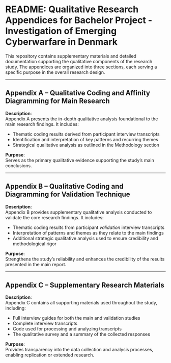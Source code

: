 
# README: Qualitative Research Appendices for Bachelor Project - Investigation of Emerging Cyberwarfare in Denmark

This repository contains supplementary materials and detailed documentation supporting the qualitative components of the research study. The appendices are organized into three sections, each serving a specific purpose in the overall research design.

---

## Appendix A – Qualitative Coding and Affinity Diagramming for Main Research

**Description**:  
Appendix A presents the in-depth qualitative analysis foundational to the main research findings. It includes:

- Thematic coding results derived from participant interview transcripts  
- Identification and interpretation of key patterns and recurring themes  
- Strategical qualitative analysis as outlined in the Methodology section  

**Purpose**:  
Serves as the primary qualitative evidence supporting the study’s main conclusions.



---

## Appendix B – Qualitative Coding and Diagramming for Validation Technique

**Description**:  
Appendix B provides supplementary qualitative analysis conducted to validate the core research findings. It includes:

- Thematic coding results from participant *validation* interview transcripts  
- Interpretation of patterns and themes as they relate to the main findings  
- Additional strategic qualitative analysis used to ensure credibility and methodological rigor  

**Purpose**:  
Strengthens the study’s reliability and enhances the credibility of the results presented in the main report.


---

## Appendix C – Supplementary Research Materials

**Description**:  
Appendix C contains all supporting materials used throughout the study, including:

- Full interview guides for both the main and validation studies  
- Complete interview transcripts  
- Code used for processing and analyzing transcripts  
- The qualitative survey and a summary of the collected responses  

**Purpose**:  
Provides transparency into the data collection and analysis processes, enabling replication or extended research.
